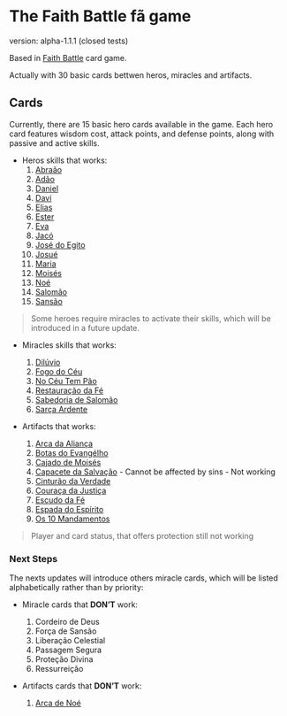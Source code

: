 # The Faith Battle fã game

version: alpha-1.1.1 (closed tests)

Based in [Faith Battle](https://www.faithbattle.com.br/) card game.

Actually with 30 basic cards bettwen heros, miracles and artifacts.

## Cards
Currently, there are 15 basic hero cards available in the game. Each hero card features wisdom cost, attack points, and defense points, along with passive and active skills.

- Heros skills that works:
    1. [Abraão](https://www.faithbattle.com.br/her%C3%B3is?lightbox=dataItem-lokfoeac)
    0. [Adão](https://www.faithbattle.com.br/her%C3%B3is?lightbox=dataItem-lokfrwh5)
    0. [Daniel](https://www.faithbattle.com.br/her%C3%B3is?lightbox=dataItem-lokfv7vm)
    0. [Davi](https://www.faithbattle.com.br/her%C3%B3is?lightbox=dataItem-lp0e79kf)
    0. [Elias](https://www.faithbattle.com.br/her%C3%B3is?lightbox=dataItem-lokfilfy)
    0. [Ester](https://www.faithbattle.com.br/her%C3%B3is?lightbox=dataItem-lokfxqs8)
    0. [Eva](https://www.faithbattle.com.br/her%C3%B3is?lightbox=dataItem-lokflpie)
    0. [Jacó](https://www.faithbattle.com.br/her%C3%B3is?lightbox=dataItem-lokfqvau)
    0. [José do Egito](https://www.faithbattle.com.br/her%C3%B3is?lightbox=dataItem-lokft4hn)
    0. [Josué](https://www.faithbattle.com.br/her%C3%B3is?lightbox=dataItem-lokfnhdd)
    0. [Maria](https://www.faithbattle.com.br/her%C3%B3is?lightbox=dataItem-luq2j6e6)
    0. [Moisés](https://www.faithbattle.com.br/her%C3%B3is?lightbox=dataItem-lok6s1tl)
    0. [Noé](https://www.faithbattle.com.br/her%C3%B3is?lightbox=dataItem-lokfwcvn)
    0. [Salomão](https://www.faithbattle.com.br/her%C3%B3is?lightbox=dataItem-lokfkwya)
    0. [Sansão](https://www.faithbattle.com.br/her%C3%B3is?lightbox=dataItem-lokfplwo)

> Some heroes require miracles to activate their skills, which will be introduced in a future update.

- Miracles skills that works:
    1. [Dilúvio](https://www.faithbattle.com.br/c%C3%B3pia-artefatos?lightbox=dataItem-loosrs7j)
    0. [Fogo do Céu](https://www.faithbattle.com.br/c%C3%B3pia-artefatos?lightbox=dataItem-loosbvpu)
    0. [No Céu Tem Pão](https://www.faithbattle.com.br/c%C3%B3pia-artefatos?lightbox=dataItem-loosua9n)
    0. [Restauração da Fé](https://www.faithbattle.com.br/c%C3%B3pia-artefatos?lightbox=dataItem-loosjbbx)
    0. [Sabedoria de Salomão](https://www.faithbattle.com.br/c%C3%B3pia-artefatos?lightbox=dataItem-lp0e4tp1)
    0. [Sarça Ardente](https://www.faithbattle.com.br/c%C3%B3pia-artefatos?lightbox=dataItem-loosqqyi)

- Artifacts that works:
    1. [Arca da Aliança](https://www.faithbattle.com.br/c%C3%B3pia-her%C3%B3is?lightbox=dataItem-loor1vjm)
    0. [Botas do Evangélho](https://www.faithbattle.com.br/c%C3%B3pia-her%C3%B3is?lightbox=dataItem-loor3ix8)
    0. [Cajado de Moisés](https://www.faithbattle.com.br/c%C3%B3pia-her%C3%B3is?lightbox=dataItem-looqzyis)
    0. [Capacete da Salvação](https://www.faithbattle.com.br/c%C3%B3pia-her%C3%B3is?lightbox=dataItem-loor598j) - Cannot be affected by sins - Not working
    0. [Cinturão da Verdade](https://www.faithbattle.com.br/c%C3%B3pia-her%C3%B3is?lightbox=dataItem-loor8m7y)
    0. [Couraça da Justiça](https://www.faithbattle.com.br/c%C3%B3pia-her%C3%B3is?lightbox=dataItem-luq2mbyx)
    0. [Escudo da Fé](https://www.faithbattle.com.br/c%C3%B3pia-her%C3%B3is?lightbox=dataItem-looqykdj)
    0. [Espada do Espírito](https://www.faithbattle.com.br/c%C3%B3pia-her%C3%B3is?lightbox=dataItem-looqx8ym)
    0. [Os 10 Mandamentos](https://www.faithbattle.com.br/c%C3%B3pia-her%C3%B3is?lightbox=dataItem-loor6hsp)

> Player and card status, that offers protection still not working

### Next Steps
The nexts updates will introduce others miracle cards, which will be listed alphabetically rather than by priority:

- Miracle cards that **DON’T** work:
    1. Cordeiro de Deus
    0. Força de Sansão
    0. Liberação Celestial
    0. Passagem Segura
    0. Proteção Divina
    0. Ressurreição

- Artifacts cards that **DON’T** work:
    1. [Arca de Noé](https://www.faithbattle.com.br/c%C3%B3pia-her%C3%B3is?lightbox=dataItem-looqutkv)

